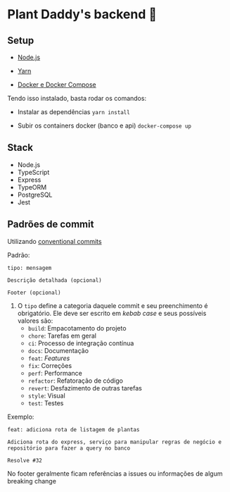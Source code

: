 # Plant Daddy's backend :seedling:

## Setup

- [Node.js](https://nodejs.org/en/)

- [Yarn](https://classic.yarnpkg.com/en/docs/install)

- [Docker e Docker Compose](https://www.notion.so/Docker-e-Docker-Compose-16771f2ceefe4a05a8c29df4ca49e97a)

Tendo isso instalado, basta rodar os comandos:

- Instalar as dependências
`yarn install`

- Subir os containers docker (banco e api)
`docker-compose up`

## Stack
- Node.js
- TypeScript
- Express
- TypeORM
- PostgreSQL
- Jest

## Padrões de commit
Utilizando [conventional commits](https://www.conventionalcommits.org/en/v1.0.0/)

Padrão:
```
tipo: mensagem

Descrição detalhada (opcional)

Footer (opcional)
```

1. O `tipo` define a categoria daquele commit e seu preenchimento é obrigatório. Ele deve ser escrito em _kebab case_ e seus possíveis valores são:
   - `build`: Empacotamento do projeto
   - `chore`: Tarefas em geral
   - `ci`: Processo de integração contínua
   - `docs`: Documentação
   - `feat`: _Features_
   - `fix`: Correções
   - `perf`: Performance
   - `refactor`: Refatoração de código
   - `revert`: Desfazimento de outras tarefas
   - `style`: Visual
   - `test`: Testes

Exemplo:
```
feat: adiciona rota de listagem de plantas

Adiciona rota do express, serviço para manipular regras de negócio e repositório para fazer a query no banco

Resolve #32
```

No footer geralmente ficam referências a issues ou informações de algum breaking change
